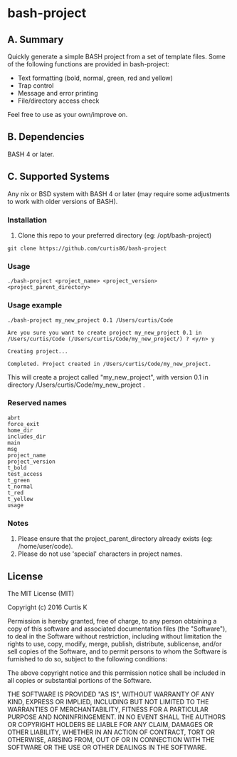 # bash-project

## A. Summary

Quickly generate a simple BASH project from a set of template files. Some of the following functions are provided in bash-project:

 * Text formatting (bold, normal, green, red and yellow)
 * Trap control
 * Message and error printing
 * File/directory access check

Feel free to use as your own/improve on.

## B. Dependencies

BASH 4 or later.

## C. Supported Systems

Any nix or BSD system with BASH 4 or later (may require some adjustments to work with older versions of BASH).

### Installation

1. Clone this repo to your preferred directory (eg: /opt/bash-project)

  `git clone https://github.com/curtis86/bash-project`

### Usage

  ```
  ./bash-project <project_name> <project_version> <project_parent_directory>
  ```

### Usage example

  ```
  ./bash-project my_new_project 0.1 /Users/curtis/Code

  Are you sure you want to create project my_new_project 0.1 in /Users/curtis/Code (/Users/curtis/Code/my_new_project/) ? <y/n> y

  Creating project...

  Completed. Project created in /Users/curtis/Code/my_new_project.
  ```

This will create a project called "my_new_project", with version 0.1 in directory /Users/curtis/Code/my_new_project .

### Reserved names

```
abrt
force_exit
home_dir
includes_dir
main
msg
project_name
project_version
t_bold
test_access
t_green
t_normal
t_red
t_yellow
usage

```

### Notes

1. Please ensure that the project_parent_directory already exists (eg: /home/user/code).
2. Please do not use 'special' characters in project names.

## License

The MIT License (MIT)

Copyright (c) 2016 Curtis K

Permission is hereby granted, free of charge, to any person obtaining a copy of this software and associated documentation files (the "Software"), to deal in the Software without restriction, including without limitation the rights to use, copy, modify, merge, publish, distribute, sublicense, and/or sell copies of the Software, and to permit persons to whom the Software is furnished to do so, subject to the following conditions:

The above copyright notice and this permission notice shall be included in all copies or substantial portions of the Software.

THE SOFTWARE IS PROVIDED "AS IS", WITHOUT WARRANTY OF ANY KIND, EXPRESS OR IMPLIED, INCLUDING BUT NOT LIMITED TO THE WARRANTIES OF MERCHANTABILITY, FITNESS FOR A PARTICULAR PURPOSE AND NONINFRINGEMENT. IN NO EVENT SHALL THE AUTHORS OR COPYRIGHT HOLDERS BE LIABLE FOR ANY CLAIM, DAMAGES OR OTHER LIABILITY, WHETHER IN AN ACTION OF CONTRACT, TORT OR OTHERWISE, ARISING FROM, OUT OF OR IN CONNECTION WITH THE SOFTWARE OR THE USE OR OTHER DEALINGS IN THE SOFTWARE.
